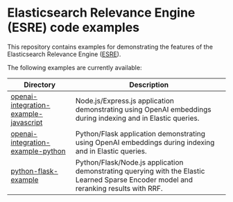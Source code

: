# Elasticsearch Relevance Engine (ESRE) code examples

This repository contains examples for demonstrating the features of the Elasticsearch Relevance Engine ([ESRE](https://www.elastic.co/enterprise-search/generative-ai)). 

The following examples are currently available:

| Directory | Description |
|---|---|
| [openai-integration-example-javascript](openai-integration-example-javascript) | Node.js/Express.js application demonstrating using OpenAI embeddings during indexing and in Elastic queries. |
| [openai-integration-example-python](openai-integration-example-python) | Python/Flask application demonstrating using OpenAI embeddings during indexing and in Elastic queries. |
| [python-flask-example](python-flask-example) | Python/Flask/Node.js application demonstrating querying with the Elastic Learned Sparse Encoder model and reranking results with RRF. |
